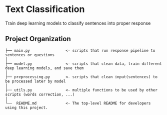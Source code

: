 Text Classification
==============================
Train deep learning models to classify sentences into proper response

Project Organization
------------

    ├── main.py                <- scripts that run response pipeline to sentences or questions
    │
    ├── model.py               <- scripts that clean data, train different deep learning models, and save them
    │ 
    ├── preprocessing.py       <- scripts that clean input(sentences) to be processed later by model
    │
    ├── utils.py               <- multiple functions to be used by other scripts (words correction, ...)
    │
    └──  README.md             <- The top-level README for developers using this project.
  
